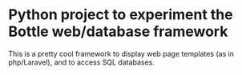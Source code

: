 # Python project to experiment the Bottle web/database framework
This is a pretty cool framework to display web page templates (as in php/Laravel), and to access SQL databases.
